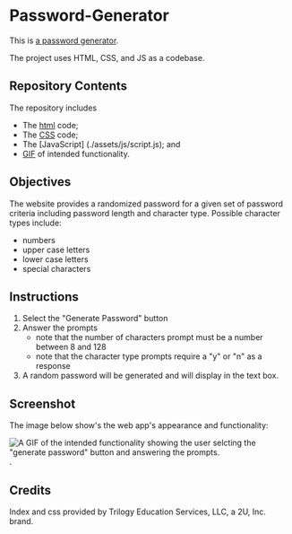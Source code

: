 # Password-Generator

This is [a password generator](https://luketeal.github.io/Password-Generator/).  

The project uses HTML, CSS, and JS as a codebase.

## Repository Contents
The repository includes

* The [html](./index.html) code;
* The [CSS](./assets/css/styles.css) code; 
* The [JavaScript] (./assets/js/script.js); and
* [GIF](./assets/images) of intended functionality.

## Objectives

The website provides a randomized password for a given set of password criteria including password length and character type.  Possible character types include: 

* numbers
* upper case letters
* lower case letters 
* special characters

## Instructions

1. Select the "Generate Password" button
2. Answer the prompts
    * note that the number of characters prompt must be a number between 8 and 128
    * note that the character type prompts require a "y" or "n" as a response
3. A random password will be generated and will display in the text box.  

## Screenshot
The image below show's the web app's appearance and functionality:

![A GIF of the intended functionality showing the user selcting the "generate password" button and answering the prompts.](./assets/images/pwrdGeneratorGif.gif).

## Credits

Index and css provided by Trilogy Education Services, LLC, a 2U, Inc. brand.